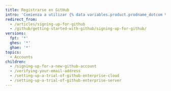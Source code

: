```yaml
---
title: Registrarse en GitHub
intro: 'Comienza a utilizar {% data variables.product.prodname_dotcom %} para ti mismo o para tu equipo.'
redirect_from:
  - /articles/signing-up-for-github
  - /github/getting-started-with-github/signing-up-for-github/
versions:
  fpt: '*'
  ghes: '*'
  ghae: '*'
topics:
  - Accounts
children:
  - /signing-up-for-a-new-github-account
  - /verifying-your-email-address
  - /setting-up-a-trial-of-github-enterprise-cloud
  - /setting-up-a-trial-of-github-enterprise-server
---
```


